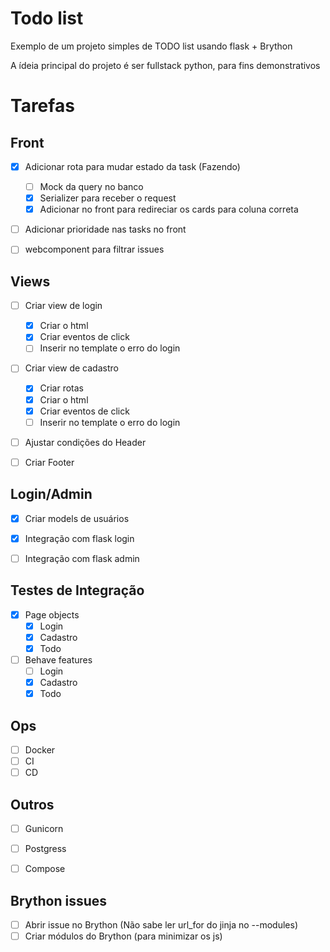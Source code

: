 # Todo list

Exemplo de um projeto simples de TODO list usando flask + Brython

A ídeia principal do projeto é ser fullstack python, para fins demonstrativos


# Tarefas

## Front
- [x] Adicionar rota para mudar estado da task (Fazendo)
  - [ ] Mock da query no banco
  - [x] Serializer para receber o request
  - [x] Adicionar no front para redireciar os cards para coluna correta
- [ ] Adicionar prioridade nas tasks no front
- [ ] webcomponent para filtrar issues


## Views
- [ ] Criar view de login
  - [x] Criar o html
  - [x] Criar eventos de click
  - [ ] Inserir no template o erro do login
- [ ] Criar view de cadastro
  - [x] Criar rotas
  - [x] Criar o html
  - [x] Criar eventos de click
  - [ ] Inserir no template o erro do login
- [ ] Ajustar condições do Header
- [ ] Criar Footer


## Login/Admin
- [x] Criar models de usuários
- [x] Integração com flask login
- [ ] Integração com flask admin


## Testes de Integração
- [x] Page objects
  - [x] Login
  - [x] Cadastro
  - [x] Todo
- [ ] Behave features
  - [ ] Login
  - [x] Cadastro
  - [x] Todo

## Ops
- [ ] Docker
- [ ] CI
- [ ] CD

## Outros
- [ ] Gunicorn
- [ ] Postgress
- [ ] Compose


## Brython issues
- [ ] Abrir issue no Brython (Não sabe ler url_for do jinja no --modules)
- [ ] Criar módulos do Brython (para minimizar os js)
